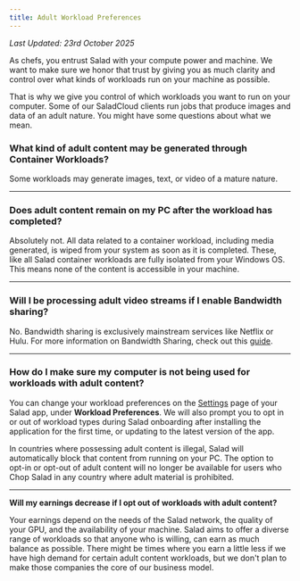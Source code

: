 ```yaml
---
title: Adult Workload Preferences
---
```


_Last Updated: 23rd October 2025_

As chefs, you entrust Salad with your compute power and machine. We want to make sure we honor that trust by giving you
as much clarity and control over what kinds of workloads run on your machine as possible.

That is why we give you control of which workloads you want to run on your computer. Some of our SaladCloud clients run
jobs that produce images and data of an adult nature. You might have some questions about what we mean.

### **What kind of adult content may be generated through Container Workloads?**

Some workloads may generate images, text, or video of a mature nature.

---

### **Does adult content remain on my PC after the workload has completed?**

Absolutely not. All data related to a container workload, including media generated, is wiped from your system as soon
as it is completed. These, like all Salad container workloads are fully isolated from your Windows OS. This means none
of the content is accessible in your machine.

---

### **Will I be processing adult video streams if I enable Bandwidth sharing?**

No. Bandwidth sharing is exclusively mainstream services like Netflix or Hulu. For more information on Bandwidth
Sharing, check out this [guide](/docs/faq/jobs/253-what-is-bandwidth-sharing).

---

### **How do I make sure my computer is not being used for workloads with adult content?**

You can change your workload preferences on the [Settings](/docs/guides/using-salad/353-salad-app-settings) page of your
Salad app, under **Workload Preferences**. We will also prompt you to opt in or out of workload types during Salad
onboarding after installing the application for the first time, or updating to the latest version of the app.

In countries where possessing adult content is illegal, Salad will automatically block that content from running on your
PC. The option to opt-in or opt-out of adult content will no longer be available for users who Chop Salad in any country
where adult material is prohibited.

---

**Will my earnings decrease if I opt out of workloads with adult content?**

Your earnings depend on the needs of the Salad network, the quality of your GPU, and the availability of your machine.
Salad aims to offer a diverse range of workloads so that anyone who is willing, can earn as much balance as possible.
There might be times where you earn a little less if we have high demand for certain adult content workloads, but we
don't plan to make those companies the core of our business model.
